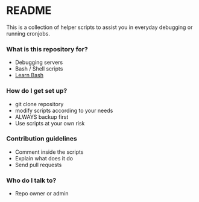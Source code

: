 # README #

This is a collection of helper scripts to assist you in everyday debugging or running cronjobs.

### What is this repository for? ###

* Debugging servers
* Bash / Shell scripts
* [Learn Bash](https://www.gnu.org/software/bash/manual/bashref.html)

### How do I get set up? ###

* git clone repository
* modify scripts according to your needs
* ALWAYS backup first
* Use scripts at your own risk

### Contribution guidelines ###

* Comment inside the scripts
* Explain what does it do
* Send pull requests

### Who do I talk to? ###

* Repo owner or admin

